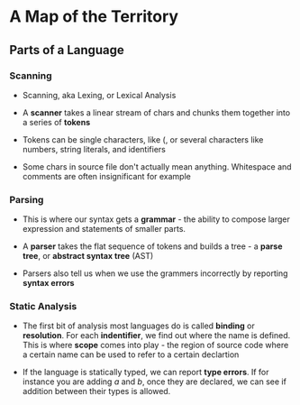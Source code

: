 # A Map of the Territory

## Parts of a Language

### Scanning

- Scanning, aka Lexing, or Lexical Analysis

- A __scanner__ takes a linear stream of chars and chunks them together into a series of __tokens__

- Tokens can be single characters, like (, or several characters like numbers, string literals, and identifiers

- Some chars in source file don't actually mean anything. Whitespace and comments are often insignificant for example


### Parsing

- This is where our syntax gets a __grammar__ - the ability to compose larger expression and statements of smaller parts.

- A __parser__ takes the flat sequence of tokens and builds a tree - a __parse tree__, or __abstract syntax tree__ (AST)

- Parsers also tell us when we use the grammers incorrectly by reporting __syntax errors__

### Static Analysis

- The first bit of analysis most languages do is called __binding__ or __resolution__. For each __indentifier__, we find out where the name is defined. This is where __scope__ comes into play - the region of source code where a certain name can be used to refer to a certain declartion

- If the language is statically typed, we can report __type errors__. If for instance you are adding _a_ and _b_, once they are declared, we can see if addition between their types is allowed.

